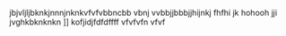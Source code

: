 jbjvljljbknkjnnnjnknkvfvfvbbncbb vbnj vvbbjjbbbjjhijnkj
fhfhi
jk
hohooh
jji
jvghkbknknkn
]]
kofjidjfdfdffff
vfvfvfn
vfvf

